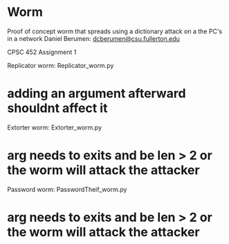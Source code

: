 # Worm
Proof of concept worm that spreads using a dictionary attack on a the PC's in a network
Daniel Berumen: dcberumen@csu.fullerton.edu

CPSC 452 Assignment 1

Replicator worm:  Replicator_worm.py
#	adding an argument afterward shouldnt affect it

Extorter worm: Extorter_worm.py <arg>
#	arg needs to exits and be len > 2 or the worm will attack the attacker

Password worm: PasswordTheif_worm.py <arg>
#	arg needs to exits and be len > 2 or the worm will attack the attacker
